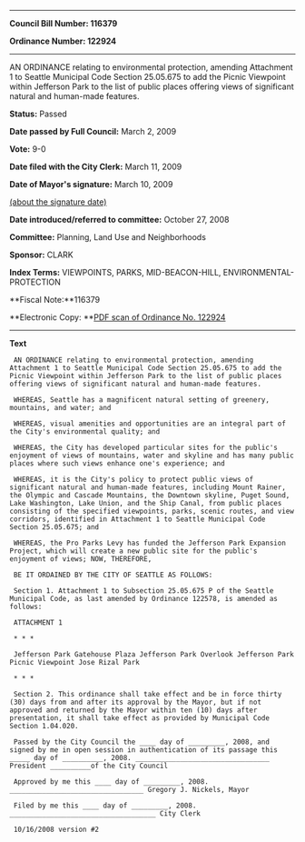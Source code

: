

********

**Council Bill Number: 116379**
   
**Ordinance Number: 122924**
********

 AN ORDINANCE relating to environmental protection, amending Attachment 1 to Seattle Municipal Code Section 25.05.675 to add the Picnic Viewpoint within Jefferson Park to the list of public places offering views of significant natural and human-made features.

**Status:** Passed
   
**Date passed by Full Council:** March 2, 2009
   
**Vote:** 9-0
   
**Date filed with the City Clerk:** March 11, 2009
   
**Date of Mayor's signature:** March 10, 2009
   
[(about the signature date)](/~public/approvaldate.htm)
   
   
   
**Date introduced/referred to committee:** October 27, 2008
   
**Committee:** Planning, Land Use and Neighborhoods
   
**Sponsor:** CLARK
   
   
**Index Terms:** VIEWPOINTS, PARKS, MID-BEACON-HILL, ENVIRONMENTAL-PROTECTION

**Fiscal Note:**116379

**Electronic Copy: **[PDF scan of Ordinance No. 122924](/~archives/Ordinances/Ord_122924.pdf)

********

**Text**
   
```
 AN ORDINANCE relating to environmental protection, amending Attachment 1 to Seattle Municipal Code Section 25.05.675 to add the Picnic Viewpoint within Jefferson Park to the list of public places offering views of significant natural and human-made features.

 WHEREAS, Seattle has a magnificent natural setting of greenery, mountains, and water; and

 WHEREAS, visual amenities and opportunities are an integral part of the City's environmental quality; and

 WHEREAS, the City has developed particular sites for the public's enjoyment of views of mountains, water and skyline and has many public places where such views enhance one's experience; and

 WHEREAS, it is the City's policy to protect public views of significant natural and human-made features, including Mount Rainer, the Olympic and Cascade Mountains, the Downtown skyline, Puget Sound, Lake Washington, Lake Union, and the Ship Canal, from public places consisting of the specified viewpoints, parks, scenic routes, and view corridors, identified in Attachment 1 to Seattle Municipal Code Section 25.05.675; and

 WHEREAS, the Pro Parks Levy has funded the Jefferson Park Expansion Project, which will create a new public site for the public's enjoyment of views; NOW, THEREFORE,

 BE IT ORDAINED BY THE CITY OF SEATTLE AS FOLLOWS:

 Section 1. Attachment 1 to Subsection 25.05.675 P of the Seattle Municipal Code, as last amended by Ordinance 122578, is amended as follows:

 ATTACHMENT 1

 * * *

 Jefferson Park Gatehouse Plaza Jefferson Park Overlook Jefferson Park Picnic Viewpoint Jose Rizal Park

 * * *

 Section 2. This ordinance shall take effect and be in force thirty (30) days from and after its approval by the Mayor, but if not approved and returned by the Mayor within ten (10) days after presentation, it shall take effect as provided by Municipal Code Section 1.04.020.

 Passed by the City Council the ____ day of _________, 2008, and signed by me in open session in authentication of its passage this _____ day of __________, 2008. _________________________________ President __________of the City Council

 Approved by me this ____ day of _________, 2008. _________________________________ Gregory J. Nickels, Mayor

 Filed by me this ____ day of _________, 2008. ____________________________________ City Clerk

 10/16/2008 version #2

```
